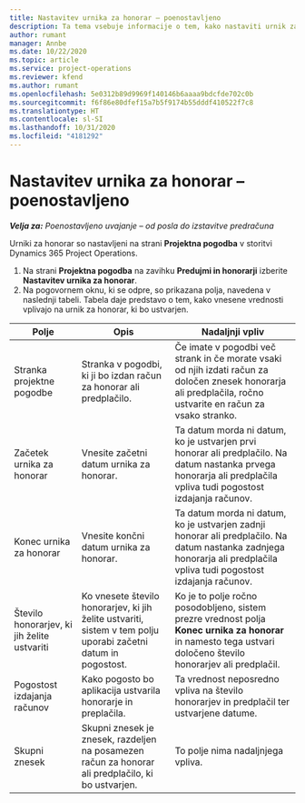```yaml
---
title: Nastavitev urnika za honorar – poenostavljeno
description: Ta tema vsebuje informacije o tem, kako nastaviti urnik za honorar za Project Operations.
author: rumant
manager: Annbe
ms.date: 10/22/2020
ms.topic: article
ms.service: project-operations
ms.reviewer: kfend
ms.author: rumant
ms.openlocfilehash: 5e0312b89d9969f140146b6aaaa9bdcfde702c0b
ms.sourcegitcommit: f6f86e80dfef15a7b5f9174b55dddf410522f7c8
ms.translationtype: HT
ms.contentlocale: sl-SI
ms.lasthandoff: 10/31/2020
ms.locfileid: "4181292"
---
```

# <a name="set-up-a-retainer-schedule---lite"></a>Nastavitev urnika za honorar – poenostavljeno

_**Velja za:** Poenostavljeno uvajanje – od posla do izstavitve predračuna_

Urniki za honorar so nastavljeni na strani **Projektna pogodba** v storitvi Dynamics 365 Project Operations.

1. Na strani **Projektna pogodba** na zavihku **Predujmi in honorarji** izberite **Nastavitev urnika za honorar**.
2. Na pogovornem oknu, ki se odpre, so prikazana polja, navedena v naslednji tabeli. Tabela daje predstavo o tem, kako vnesene vrednosti vplivajo na urnik za honorar, ki bo ustvarjen.

| Polje | Opis | Nadaljnji vpliv |
| --- | --- | --- |
| Stranka projektne pogodbe | Stranka v pogodbi, ki ji bo izdan račun za honorar ali predplačilo. | Če imate v pogodbi več strank in če morate vsaki od njih izdati račun za določen znesek honorarja ali predplačila, ročno ustvarite en račun za vsako stranko. |
| Začetek urnika za honorar | Vnesite začetni datum urnika za honorar. | Ta datum morda ni datum, ko je ustvarjen prvi honorar ali predplačilo. Na datum nastanka prvega honorarja ali predplačila vpliva tudi pogostost izdajanja računov. |
| Konec urnika za honorar | Vnesite končni datum urnika za honorar. | Ta datum morda ni datum, ko je ustvarjen zadnji honorar ali predplačilo. Na datum nastanka zadnjega honorarja ali predplačila vpliva tudi pogostost izdajanja računov. |
| Število honorarjev, ki jih želite ustvariti | Ko vnesete število honorarjev, ki jih želite ustvariti, sistem v tem polju uporabi začetni datum in pogostost. | Ko je to polje ročno posodobljeno, sistem prezre vrednost polja **Konec urnika za honorar** in namesto tega ustvari določeno število honorarjev ali predplačil. |
| Pogostost izdajanja računov | Kako pogosto bo aplikacija ustvarila honorarje in preplačila. | Ta vrednost neposredno vpliva na število honorarjev in predplačil ter ustvarjene datume. |
| Skupni znesek | Skupni znesek je znesek, razdeljen na posamezen račun za honorar ali predplačilo, ki bo ustvarjen. | To polje nima nadaljnjega vpliva. |
